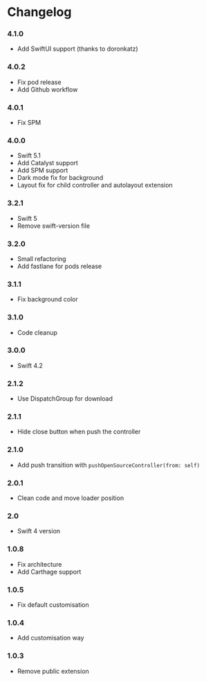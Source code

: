 Changelog
==========

### 4.1.0

- Add SwiftUI support (thanks to doronkatz)

### 4.0.2

- Fix pod release
- Add Github workflow 

### 4.0.1

- Fix SPM 

### 4.0.0

- Swift 5.1
- Add Catalyst support 
- Add SPM support 
- Dark mode fix for background 
- Layout fix for child controller and autolayout extension 

### 3.2.1

- Swift 5 
- Remove swift-version file

### 3.2.0

- Small refactoring 
- Add fastlane for pods release 

### 3.1.1

- Fix background color  

### 3.1.0

- Code cleanup 

### 3.0.0

- Swift 4.2

### 2.1.2

- Use DispatchGroup for download

### 2.1.1

- Hide close button when push the controller

### 2.1.0

- Add push transition with `pushOpenSourceController(from: self)`

### 2.0.1

- Clean code and move loader position 

### 2.0

- Swift 4 version 

### 1.0.8

- Fix architecture
- Add Carthage support 

### 1.0.5

- Fix default customisation

### 1.0.4

- Add customisation way 

### 1.0.3

- Remove public extension 
